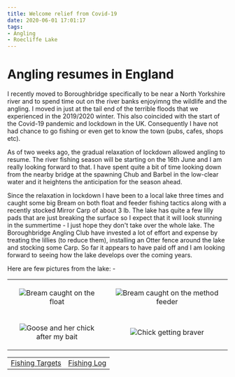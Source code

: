 ```yaml
---
title: Welcome relief from Covid-19
date: 2020-06-01 17:01:17
tags:
- Angling
- Roecliffe Lake
---
```

# Angling resumes in England
I recently moved to Boroughbridge specifically to be near a North Yorkshire river and to spend time out on the river banks enjoyimng the wildlife and the angling. I moved in just at the tail end of the terrible floods that we experienced in the 2019/2020 winter. This also coincided with the start of the Covid-19 pandemic and lockdown in the UK. Consequently I have not had chance to go fishing or even get to know the town (pubs, cafes, shops etc).

As of two weeks ago, the gradual relaxation of lockdown allowed angling to resume. The river fishing season will be starting on the 16th June and I am really looking forward to that. I have spent quite a bit of time looking down from the nearby bridge at the spawning Chub and Barbel in the low-clear water and it heightens the anticipation for the season ahead.

Since the relaxation in lockdown I have been to a local lake three times and caught some big Bream on both float and feeder fishing tactics along with a recently stocked Mirror Carp of about 3 lb. The lake has quite a few lilly pads that are just breaking the surface so I expect that it will look stunning in the summertime - I just hope they don't take over the whole lake. The Boroughbridge Angling Club have invested a lot of effort and expense by treating the lillies (to reduce them), installing an Otter fence around the lake and stocking some Carp. So far it appears to have paid off and I am looking forward to seeing how the lake develops over the coming years.

Here are few pictures from the lake: -
<table>
    <tr>
        <td style="padding: 20px; text-align: center; width: 45%;"><img src="/images/2020-06/LakeFloatBream.jpg">Bream caught on the float</td>
        <td style="padding: 20px; text-align: center;"><img src="/images/2020-06/LakeFeederBream.jpg">Bream caught on the method feeder</td>
    </tr>
    <tr>
        <td style="padding: 20px; text-align: center;"><img src="/images/2020-06/LakeGooseAndChick.jpg">Goose and her chick after my bait</td>
        <td style="padding: 20px; text-align: center;"><img src="/images/2020-06/LakeGooseChick.jpg">Chick getting braver</td>
    </tr>
</table>

|||
|---------|------|
|<a href="/2020/07/Fishing-Targets/">Fishing Targets</a>|<a href="/2020/08/Fishing-Log/">Fishing Log</a>|


